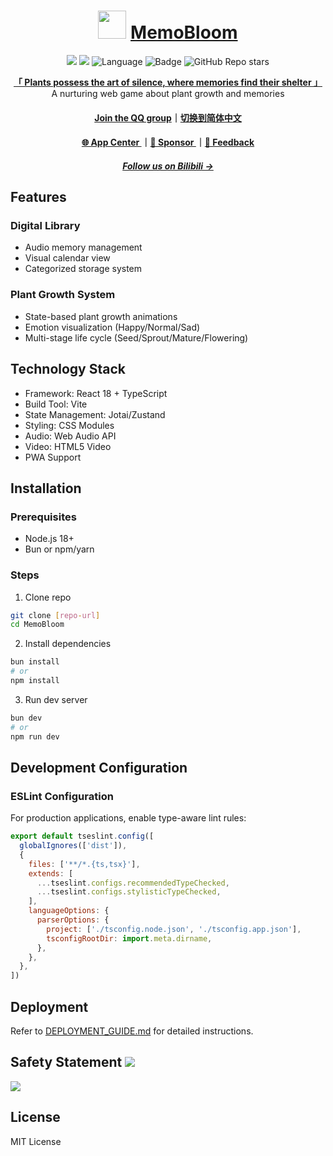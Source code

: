 <div align="center">

# <image src="https://mb.sr-studio.cn/img/memobloom-logo.png" height="45"/>  [MemoBloom](https://mb.sr-studio.cn)
<a href="https://app.fossa.com/projects/git%2Bgithub.com%2FSR-Studio1-AdventureX25%2FMemoBloom?ref=badge_shield&issueType=security" alt="FOSSA Status"><img src="https://app.fossa.com/api/projects/git%2Bgithub.com%2FSR-Studio1-AdventureX25%2FMemoBloom.svg?type=shield&issueType=security"/></a>
<a href="https://app.fossa.com/projects/git%2Bgithub.com%2FSR-Studio1-AdventureX25%2FMemoBloom?ref=badge_shield&issueType=license" alt="FOSSA Status"><img src="https://app.fossa.com/api/projects/git%2Bgithub.com%2FSR-Studio1-AdventureX25%2FMemoBloom.svg?type=shield&issueType=license"/></a>
<img src="https://img.shields.io/badge/Language-TypeScript-3178c6" alt="Language">
<img src="https://img.shields.io/static/v1?label=LICENSE&message=MIT&color=coral" alt="Badge">
![GitHub Repo stars](https://img.shields.io/github/stars/SR-Studio1-AdventureX25/MemoBloom)


[**「 Plants possess the art of silence, where memories find their shelter 」**](https://app.mb.sr-studio.cn)<br/>
A nurturing web game about plant growth and memories<br/>

#### [Join the QQ group](https://qm.qq.com/q/f3QGDkdp6M)｜[切换到简体中文](CN_README.md)

#### [🌐 App Center ](https://app.sr-studio.cn)｜[💖 Sponsor ](https://afdian.com/a/srinternet)｜[📝 Feedback](https://github.com/SR-Studio1-AdventureX25/MemoBloom/issues)

##### [Follow us on Bilibili →](https://space.bilibili.com/1969160969)

</div>

## Features

### Digital Library
- Audio memory management
- Visual calendar view
- Categorized storage system

### Plant Growth System
- State-based plant growth animations
- Emotion visualization (Happy/Normal/Sad)
- Multi-stage life cycle (Seed/Sprout/Mature/Flowering)

## Technology Stack
- Framework: React 18 + TypeScript
- Build Tool: Vite
- State Management: Jotai/Zustand
- Styling: CSS Modules
- Audio: Web Audio API
- Video: HTML5 Video
- PWA Support

## Installation

### Prerequisites
- Node.js 18+
- Bun or npm/yarn

### Steps
1. Clone repo
```bash
git clone [repo-url]
cd MemoBloom
```

2. Install dependencies
```bash
bun install
# or
npm install
```

3. Run dev server
```bash
bun dev
# or
npm run dev
```

## Development Configuration

### ESLint Configuration
For production applications, enable type-aware lint rules:

```js
export default tseslint.config([
  globalIgnores(['dist']),
  {
    files: ['**/*.{ts,tsx}'],
    extends: [
      ...tseslint.configs.recommendedTypeChecked,
      ...tseslint.configs.stylisticTypeChecked,
    ],
    languageOptions: {
      parserOptions: {
        project: ['./tsconfig.node.json', './tsconfig.app.json'],
        tsconfigRootDir: import.meta.dirname,
      },
    },
  },
])
```

## Deployment

Refer to [DEPLOYMENT_GUIDE.md](DEPLOYMENT_GUIDE.md) for detailed instructions.

## Safety Statement        <a href="https://app.fossa.com/projects/git%2Bgithub.com%2FSR-Studio1-AdventureX25%2FMemoBloom?ref=badge_small" alt="FOSSA Status"><img src="https://app.fossa.com/api/projects/git%2Bgithub.com%2FSR-Studio1-AdventureX25%2FMemoBloom.svg?type=small"/></a>

<a href="https://app.fossa.com/projects/git%2Bgithub.com%2FSR-Studio1-AdventureX25%2FMemoBloom?ref=badge_large&issueType=license" alt="FOSSA Status"><img src="https://app.fossa.com/api/projects/git%2Bgithub.com%2FSR-Studio1-AdventureX25%2FMemoBloom.svg?type=large&issueType=license"/></a>

## License

MIT License
